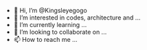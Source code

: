 - 👋 Hi, I’m @Kingsleyegogo
- 👀 I’m interested in codes, architecture and  ...
- 🌱 I’m currently learning ...
- 💞️ I’m looking to collaborate on ...
- 📫 How to reach me ...

<!---
Kingsleyegogo/Kingsleyegogo is a ✨ special ✨ repository because its `README.md` (this file) appears on your GitHub profile.
You can click the Preview link to take a look at your changes.
--->
